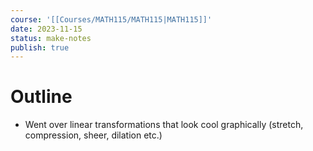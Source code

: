 ```yaml
---
course: '[[Courses/MATH115/MATH115|MATH115]]'
date: 2023-11-15
status: make-notes
publish: true
---
```


# Outline
- Went over linear transformations that look cool graphically (stretch, compression, sheer, dilation etc.)